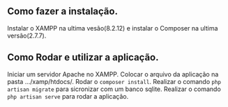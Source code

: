 ## Como fazer a instalação.

Instalar o XAMPP na ultima vesão(8.2.12) e instalar o Composer na ultima versão(2.7.7).

## Como Rodar e utilizar a aplicação.

Iniciar um servidor Apache no XAMPP. 
Colocar o arquivo da aplicação na pasta .../xamp/htdocs/.
Rodar o `composer install`.
Realizar o comando `php artisan migrate` para sicronizar com um banco sqlite.
Realizar o comando `php artisan serve` para rodar a aplicação.


